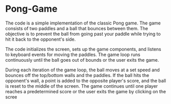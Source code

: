 # Pong-Game

The code is a simple implementation of the classic Pong game. The game consists of two paddles and a ball that bounces between them. The objective is to prevent the ball from going past your paddle while trying to hit it back to the opponent's side.

The code initializes the screen, sets up the game components, and listens to keyboard events for moving the paddles. The game loop runs continuously until the ball goes out of bounds or the user exits the game.

During each iteration of the game loop, the ball moves at a set speed and bounces off the top/bottom walls and the paddles. If the ball hits the opponent's wall, a point is added to the opposite player's score, and the ball is reset to the middle of the screen. The game continues until one player reaches a predetermined score or the user exits the game by clicking on the scree
